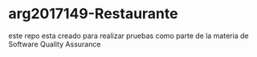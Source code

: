 # arg2017149-Restaurante
este repo esta creado para realizar pruebas como parte de la materia de Software Quality Assurance

